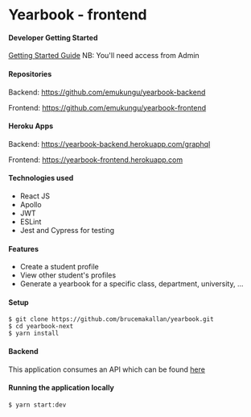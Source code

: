 # Yearbook - frontend

#### Developer Getting Started

[Getting Started Guide](https://docs.google.com/document/d/15jxTxcmrDgOR-ugsbI_UQipO8nbFPjx1nQhVdEMiqsc/edit?ts=5e9ed17d)
NB: You'll need access from Admin

#### Repositories

Backend: https://github.com/emukungu/yearbook-backend

Frontend: https://github.com/emukungu/yearbook-frontend

#### Heroku Apps

Backend: https://yearbook-backend.herokuapp.com/graphql

Frontend: https://yearbook-frontend.herokuapp.com

#### Technologies used

- React JS
- Apollo
- JWT
- ESLint
- Jest and Cypress for testing

#### Features

- Create a student profile
- View other student's profiles
- Generate a yearbook for a specific class, department, university, ...

#### Setup

```
$ git clone https://github.com/brucemakallan/yearbook.git
$ cd yearbook-next
$ yarn install
```

#### Backend

This application consumes an API which can be found [here](https://github.com/emukungu/yearbook-backend)

#### Running the application locally

```
$ yarn start:dev
```
